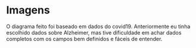 # Imagens

O diagrama feito foi baseado em dados do covid19. Anteriormente eu tinha escolhido dados sobre Alzheimer, mas tive dificuldade em achar dados completos com os campos bem definidos e fáceis de entender.
